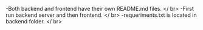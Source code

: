 -Both backend and frontend have their own README.md files. </ br>
-First run backend server and then frontend. </ br>
-requeriments.txt is located in backend folder. </ br>